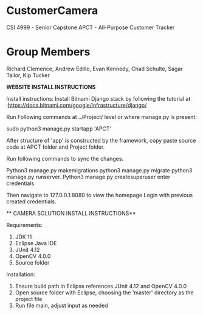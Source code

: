 # CustomerCamera
CSI 4999 - Senior Capstone
APCT - All-Purpose Customer Tracker

# Group Members
Richard Clemence, Andrew Edillo, Evan Kennedy, Chad Schulte, Sagar Tailor, Kip Tucker

**WEBSITE INSTALL INSTRUCTIONS**

Install instructions:
Install Bitnami Django stack by following the tutorial at :https://docs.bitnami.com/google/infrastructure/django/

Run Following commands at ../Project/ level or where manage.py is present:

sudo python3 manage.py startapp 'APCT'

After structure of 'app' is constructed by the framework, copy paste source code at APCT folder and Project folder.

Run following commands to sync the changes:

Python3 manage.py makemigrations
python3 manage.py migrate
python3 manage.py runserver.
Python3 manage.py createsuperuser
enter credentials

Then navigate to 127.0.0.1:8080 to view the homepage
Login with previous created credentials.

** CAMERA SOLUTION INSTALL INSTRUCTIONS**

Requirements:

1. JDK 11
2. Eclipse Java IDE
3. JUnit 4.12
4. OpenCV 4.0.0
5. Source folder

Installation:

1. Ensure build path in Eclipse references JUnit 4.12 and OpenCV 4.0.0
2. Open source folder with Eclipse, choosing the 'master' directory as the project file
3. Run file main, adjust input as needed

